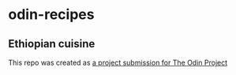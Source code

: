# odin-recipes

## Ethiopian cuisine

This repo was created as [a project submission for The Odin Project](https://www.theodinproject.com/lessons/foundations-recipes)
